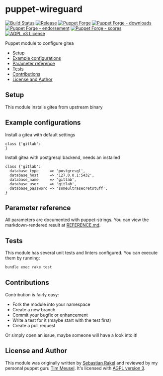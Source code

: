 # puppet-wireguard

[![Build Status](https://github.com/sebastianrakel/puppet-gitea/workflows/CI/badge.svg)](https://github.com/sebastianrakel/puppet-gitea/actions?query=workflow%3ACI)
[![Release](https://github.com/sebastianrakel/puppet-gitea/actions/workflows/release.yml/badge.svg)](https://github.com/sebastianrakel/puppet-gitea/actions/workflows/release.yml)
[![Puppet Forge](https://img.shields.io/puppetforge/v/sebastianrakel/gitea.svg)](https://forge.puppetlabs.com/sebastianrakel/gitea)
[![Puppet Forge - downloads](https://img.shields.io/puppetforge/dt/sebastianrakel/gitea.svg)](https://forge.puppetlabs.com/sebastianrakel/gitea)
[![Puppet Forge - endorsement](https://img.shields.io/puppetforge/e/sebastianrakel/gitea.svg)](https://forge.puppetlabs.com/sebastianrakel/gitea)
[![Puppet Forge - scores](https://img.shields.io/puppetforge/f/puppet/wireguard.svg)](https://forge.puppetlabs.com/sebastianrakel/gitea)
[![AGPL v3 License](https://img.shields.io/github/license/sebastianrakel/puppet-gitea.svg)](LICENSE)

Puppet module to configure gitea

* [Setup](#setup)
* [Example configurations](#example-configurations)
* [Parameter reference](#parameter-reference)
* [Tests](#tests)
* [Contributions](#contributions)
* [License and Author](#-icense-and-author)

## Setup

This module installs gitea from upstream binary

## Example configurations

Install a gitea with default settings

```puppet
class {'gitlab':
}
```

Install gitea with postgresql backend, needs an installed 

```puppet
class {'gitlab':
  database_type     => 'postgresql',
  database_host     => '127.0.0.1:5432',
  database_name     => 'gitlab',
  database_user     => 'gitlab',
  database_password => 'someultrasecretstuff',
}
````

## Parameter reference

All parameters are documented with puppet-strings. You can view the
markdown-rendered result at [REFERENCE.md](./REFERENCE.md).

## Tests

This module has several unit tests and linters configured. You can execute them
by running:

```sh
bundle exec rake test
```

## Contributions

Contribution is fairly easy:

* Fork the module into your namespace
* Create a new branch
* Commit your bugfix or enhancement
* Write a test for it (maybe start with the test first)
* Create a pull request

Or simply open an issue, maybe someone will have a look into it!

## License and Author

This module was originally written by [Sebastian Rakel](https://github.com/sebastianrakel) and reviewed by my personal puppet guru [Tim Meusel](https://github.com/bastelfreak).
It's licensed with [AGPL version 3](LICENSE).

